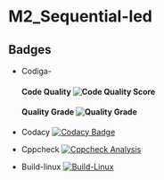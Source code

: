 # M2_Sequential-led
## Badges

* Codiga-
   #### Code Quality ![Code Quality Score]( https://api.codiga.io/project/33033/score/svg )

   #### Quality Grade ![Quality Grade]( https://api.codiga.io/project/33033/status/svg )

* Codacy [![Codacy Badge](https://app.codacy.com/project/badge/Grade/5290c570b55b49d68aa35a9fb867535a)](https://www.codacy.com/gh/AskinPrem/M2_Sequential-led/dashboard?utm_source=github.com&amp;utm_medium=referral&amp;utm_content=AskinPrem/M2_Sequential-led&amp;utm_campaign=Badge_Grade)

* Cppcheck [![Cppcheck Analysis](https://github.com/AskinPrem/M2_Sequential-led/actions/workflows/Cppcheck_Analyse.yml/badge.svg)](https://github.com/AskinPrem/M2_Sequential-led/actions/workflows/Cppcheck_Analyse.yml)

* Build-linux [![Build-Linux](https://github.com/AskinPrem/M2_Sequential-led/actions/workflows/Build%20on%20Linux.yml/badge.svg)](https://github.com/AskinPrem/M2_Sequential-led/actions/workflows/Build%20on%20Linux.yml)
